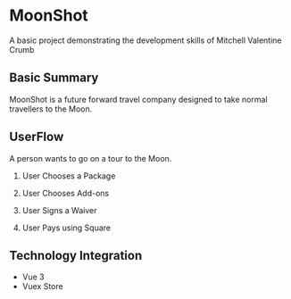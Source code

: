 # MoonShot
A basic project demonstrating the development skills of Mitchell Valentine Crumb

## Basic Summary
MoonShot is a future forward travel company designed to take normal travellers to the Moon.

## UserFlow

A person wants to go on a tour to the Moon.

1. User Chooses a Package

2. User Chooses Add-ons

3. User Signs a Waiver

4. User Pays using Square


## Technology Integration

- Vue 3
- Vuex Store
